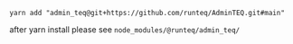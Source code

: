 `yarn add "admin_teq@git+https://github.com/runteq/AdminTEQ.git#main"`

after yarn install please see `node_modules/@runteq/admin_teq/`
